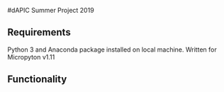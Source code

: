 #dAPIC Summer Project 2019

## Requirements

Python 3 and Anaconda package installed on local machine.
Written for Micropyton v1.11

## Functionality


